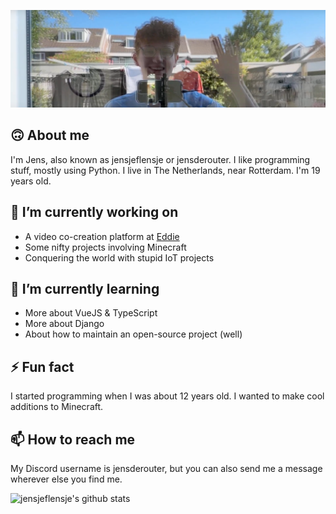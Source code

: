 ![](image%20(15).png)

## 🙃 About me
I'm Jens, also known as jensjeflensje or jensderouter. I like programming stuff, mostly using Python. I live in The Netherlands, near Rotterdam. I'm 19 years old.

## 🔭 I’m currently working on
- A video co-creation platform at [Eddie](https://eddie.film)
- Some nifty projects involving Minecraft
- Conquering the world with stupid IoT projects

## 🌱 I’m currently learning
- More about VueJS & TypeScript
- More about Django
- About how to maintain an open-source project (well)

## ⚡ Fun fact
I started programming when I was about 12 years old. I wanted to make cool additions to Minecraft.

## 📫 How to reach me
My Discord username is jensderouter, but you can also send me a message wherever else you find me.


![jensjeflensje's github stats](https://github-readme-stats.vercel.app/api?username=jensjeflensje)

